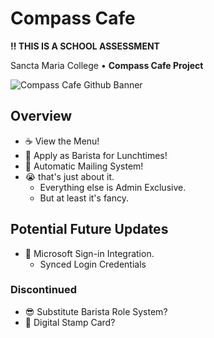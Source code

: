 # Compass Cafe

**‼ THIS IS A SCHOOL ASSESSMENT**

Sancta Maria College  •  **Compass Cafe Project**

![Compass Cafe Github Banner](https://github.com/J4Q4/Compass-Cafe/blob/main/extras/githubbanner2.png)

## Overview
- ☕ View the Menu!
- 📆 Apply as Barista for Lunchtimes!
- 💌 Automatic Mailing System!
- 😭 that's just about it.
   - Everything else is Admin Exclusive.
   - But at least it's fancy.

## Potential Future Updates
- 🔑 Microsoft Sign-in Integration.
   - Synced Login Credentials

### Discontinued
- 😎 Substitute Barista Role System?
- 🎫 Digital Stamp Card?
